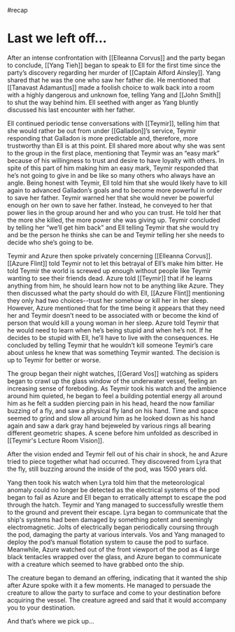 #recap 
# Last we left off...
After an intense confrontation with [[Elleanna Corvus]] and the party began to conclude, [[Yang Tieh]] began to speak to Ell for the first time since the party’s discovery regarding her murder of [[Captain Alford Ainsley]]. Yang shared that he was the one who saw her father die. He mentioned that [[Tanavast Adamantus]] made a foolish choice to walk back into a room with a highly dangerous and unknown foe, telling Yang and [[John Smith]] to shut the way behind him. Ell seethed with anger as Yang bluntly discussed his last encounter with her father.

Ell continued periodic tense conversations with [[Teymir]], telling him that she would rather be out from under [[Galladon]]’s service, Teymir responding that Galladon is more predictable and, therefore, more trustworthy than Ell is at this point. Ell shared more about why she was sent to the group in the first place, mentioning that Teymir was an “easy mark” because of his willingness to trust and desire to have loyalty with others. In spite of this part of him making him an easy mark, Teymir responded that he’s not going to give in and be like so many others who always have an angle. Being honest with Teymir, Ell told him that she would likely have to kill again to advanced Galladon’s goals and to become more powerful in order to save her father. Teymir warned her that she would never be powerful enough on her own to save her father. Instead, he conveyed to her that power lies in the group around her and who you can trust. He told her that the more she killed, the more power she was giving up. Teymir concluded by telling her “we’ll get him back” and Ell telling Teymir that she would try and be the person he thinks she can be and Teymir telling her she needs to decide who she’s going to be.

Teymir and Azure then spoke privately concerning [[Elleanna Corvus]]. [[Azure Flint]] told Teymir not to let this betrayal of Ell’s make him bitter. He told Teymir the world is screwed up enough without people like Teymir wanting to see their friends dead. Azure told [[Teymir]] that if he learns anything from him, he should learn how not to be anything like Azure. They then discussed what the party should do with Ell, [[Azure Flint]] mentioning they only had two choices--trust her somehow or kill her in her sleep. However, Azure mentioned that for the time being it appears that they need her and Teymir doesn’t need to be associated with or become the kind of person that would kill a young woman in her sleep. Azure told Teymir that he would need to learn when he’s being stupid and when he’s not. If he decides to be stupid with Ell, he’ll have to live with the consequences. He concluded by telling Teymir that he wouldn’t kill someone Teymir’s care about unless he knew that was something Teymir wanted. The decision is up to Teymir for better or worse.

The group began their night watches, [[Gerard Vos]] watching as spiders began to crawl up the glass window of the underwater vessel, feeling an increasing sense of foreboding. As Teymir took his watch and the ambience around him quieted, he began to feel a building potential energy all around him as he felt a sudden piercing pain in his head, heard the now familiar buzzing of a fly, and saw a physical fly land on his hand. Time and space seemed to grind and slow all around him as he looked down as his hand again and saw a dark gray hand bejeweled by various rings all bearing different geometric shapes. A scene before him unfolded as described in [[Teymir's Lecture Room Vision]].

After the vision ended and Teymir fell out of his chair in shock, he and Azure tried to piece together what had occurred. They discovered from Lyra that the fly, still buzzing around the inside of the pod, was 1500 years old.

Yang then took his watch when Lyra told him that the meteorological anomaly could no longer be detected as the electrical systems of the pod began to fail as Azure and Ell began to erratically attempt to escape the pod through the hatch. Teymir and Yang managed to successfully wrestle them to the ground and prevent their escape. Lyra began to communicate that the ship's systems had been damaged by something potent and seemingly electromagnetic. Jolts of electrically began periodically coursing through the pod, damaging the party at various intervals. Vos and Yang managed to deploy the pod’s manual flotation system to cause the pod to surface. Meanwhile, Azure watched out of the front viewport of the pod as 4 large black tentacles wrapped over the glass, and Azure began to communicate with a creature which seemed to have grabbed onto the ship.

The creature began to demand an offering, indicating that it wanted the ship after Azure spoke with it a few moments. He managed to persuade the creature to allow the party to surface and come to your destination before acquiring the vessel. The creature agreed and said that it would accompany you to your destination.

And that’s where we pick up...